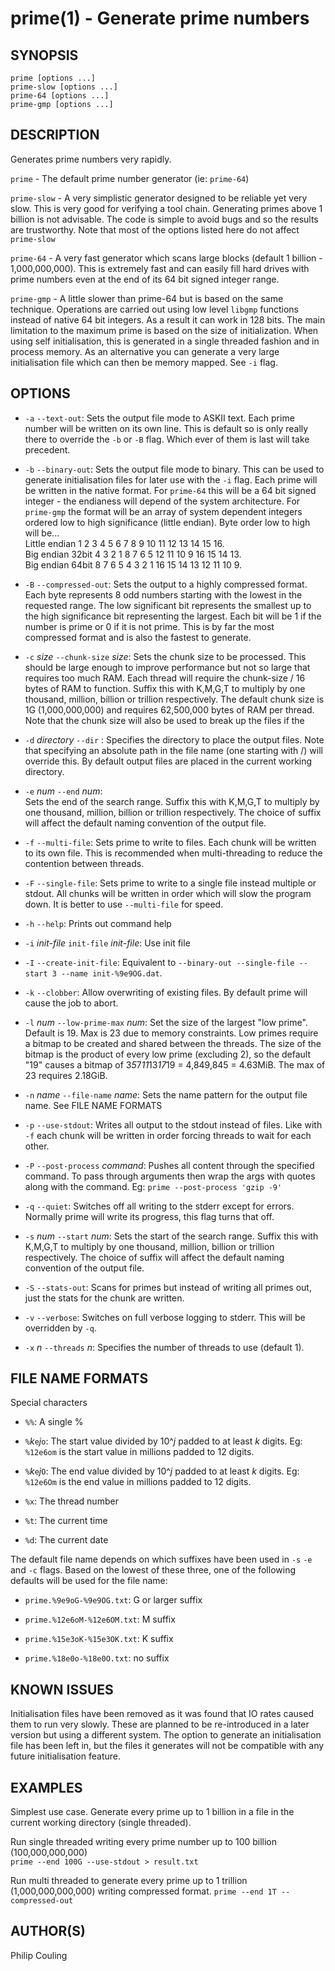 # prime(1) - Generate prime numbers

## SYNOPSIS
`prime [options ...]`  
`prime-slow [options ...]`  
`prime-64 [options ...]`  
`prime-gmp [options ...]`  

## DESCRIPTION
Generates prime numbers very rapidly.

`prime` - The default prime number generator (ie: `prime-64`)

`prime-slow` - A very simplistic generator designed to be reliable yet very slow.  This is very good for verifying a tool chain.  Generating primes above 1 billion is not advisable.  The code is simple to avoid bugs and so the results are trustworthy. Note that most of the options listed here do not affect `prime-slow`

`prime-64` - A very fast generator which scans large blocks (default 1 billion - 1,000,000,000).  This is extremely fast and can easily fill hard drives with prime numbers even at the end of its 64 bit signed integer range.

`prime-gmp` - A little slower than prime-64 but is based on the same technique.  Operations are carried out using low level `libgmp` functions instead of native 64 bit integers.  As a result it can work in 128 bits.  The main limitation to the maximum prime is based on the size of initialization.  When using self initialisation, this is generated in a single threaded fashion and in process memory.  As an alternative you can generate a very large initialisation file which can then be memory mapped. See `-i` flag.

## OPTIONS
*  `-a` `--text-out`:
Sets the output file mode to ASKII text.  Each prime number will be written on its own line.  This is default so is only really there to override the `-b` or `-B` flag.  Which ever of them is last will take precedent.

*  `-b` `--binary-out`:
Sets the output file mode to binary.  This can be used to generate initialisation files for later use with the `-i` flag.  Each prime will be written in the native format.  For `prime-64` this will be a 64 bit signed integer - the endianess will depend of the system architecture.  For `prime-gmp` the format will be an array of system dependent integers ordered low to high significance (little endian).  Byte order low to high will be...  
    Little endian 1 2 3 4 5 6 7 8 9 10 11 12 13 14 15 16.  
    Big endian 32bit 4 3 2 1 8 7 6 5 12 11 10 9 16 15 14 13.  
    Big endian 64bit 8 7 6 5 4 3 2 1 16 15 14 13 12 11 10 9.

* `-B` `--compressed-out`:
Sets the output to a highly compressed format.  Each byte represents 8 odd numbers starting with the lowest in the requested range.  The low significant bit represents the smallest up to the high significance bit representing the largest.  Each bit will be 1 if the number is prime or 0 if it is not prime.  This is by far the most compressed format and is also the fastest to generate.

* `-c` _size_  `--chunk-size` _size_:
Sets the chunk size to be processed.  This should be large enough to improve performance but not so large that requires too much RAM.  Each thread will require the chunk-size / 16 bytes of RAM to function. Suffix this with K,M,G,T to multiply by one thousand, million, billion or trillion respectively.  The default chunk size is 1G (1,000,000,000) and requires 62,500,000 bytes of RAM per thread.  Note that the chunk size will also be used to break up the files if the

* `-d` _directory_  `--dir` <directory>:
Specifies the directory to place the output files.  Note that specifying an absolute path in the file name (one starting with /) will override this.  By default output files are placed in the current working directory. 

* `-e` _num_ `--end` _num_:  
Sets the end of the search range.  Suffix this with K,M,G,T to multiply by one thousand, million, billion or trillion respectively.  The choice of suffix will affect the default naming convention of the output file.
 
* `-f` `--multi-file`:
Sets prime to write to files.  Each chunk will be written to its own file.  This is recommended when multi-threading to reduce the contention between threads.

* `-F` `--single-file`:
Sets prime to write to a single file instead multiple or stdout. All chunks will be written in order which will slow the program down.  It is better to use `--multi-file` for speed.

* `-h` `--help`:
Prints out command help

* `-i` _init-file_ `init-file` _init-file_:
Use init file

* `-I` `--create-init-file`:
Equivalent to `--binary-out --single-file --start 3 --name init-%9e9OG.dat`.

* `-k` `--clobber`:
Allow overwriting of existing files.  By default prime will cause the job to abort.

* `-l` _num_ `--low-prime-max` _num_: 
Set the size of the largest "low prime".  Default is 19.  Max is 23 due to memory constraints.  Low primes require a bitmap to be created and shared between the threads.  The size of the bitmap is the product of every low prime (excluding 2), so the default "19" causes a bitmap of 3*5*7*11*13*17*19 = 4,849,845 = 4.63MiB.  The max of 23 requires 2.18GiB.

* `-n` _name_ `--file-name` _name_:
Sets the name pattern for the output file name.  See FILE NAME FORMATS

* `-p` `--use-stdout`:
Writes all output to the stdout instead of files.  Like with `-f` each chunk will be written in order forcing threads to wait for each other.

* `-P` `--post-process` _command_:
Pushes all content through the specified command.  To pass through arguments then wrap the args with quotes along with the command. Eg: `prime --post-process 'gzip -9'`

* `-q` `--quiet`:
Switches off all writing to the stderr except for errors.  Normally prime will write its progress, this flag turns that off.

* `-s` _num_ `--start` _num_:
Sets the start of the search range. Suffix this with K,M,G,T to multiply by one thousand, million, billion or trillion respectively.  The choice of suffix will affect the default naming convention of the output file.

* `-S` `--stats-out`:
Scans for primes but instead of writing all primes out, just the stats for the chunk are written.

* `-v` `--verbose`:
Switches on full verbose logging to stderr.  This will be overridden by `-q`.

* `-x` _n_  `--threads` _n_:
Specifies the number of threads to use (default 1).

## FILE NAME FORMATS
Special characters

* `%%`:
A single %

* `%`_k_`e`_j_`o`:
The start value divided by 10^_j_ padded to at least _k_ digits.  Eg: `%12e6om` is the start value in millions padded to 12 digits.

* `%`_k_`e`_j_`O`:
The end value divided by 10^_j_ padded to at least _k_ digits.  Eg: `%12e6Om` is the end value in millions padded to 12 digits.

* `%x`:
The thread number

* `%t`:
The current time

* `%d`:
The current date


The default file name depends on which suffixes have been used in `-s` `-e` and `-c` flags.  Based on the lowest of these three, one of the following defaults will be used for the file name:

* `prime.%9e9oG-%9e9OG.txt`:
G  or larger suffix

* `prime.%12e6oM-%12e6OM.txt`:
M  suffix

* `prime.%15e3oK-%15e3OK.txt`:
K  suffix

* `prime.%18e0o-%18e0O.txt`:
no suffix

## KNOWN ISSUES
Initialisation files have been removed as it was found that IO rates caused them to run very slowly.  These are planned to be re-introduced in a later version but using a different system.  The option to generate an initialisation file has been left in, but the files it generates will not be compatible with any future initialisation feature.

## EXAMPLES

Simplest use case.  Generate every prime up to 1 billion in a file in the current working directory (single threaded).

Run single threaded writing every prime number up to 100 billion (100,000,000,000)  
`prime --end 100G --use-stdout > result.txt`

Run multi threaded to generate every prime up to 1 trillion (1,000,000,000,000) writing compressed format.
`prime --end 1T --compressed-out`

## AUTHOR(S)
Philip Couling
